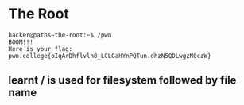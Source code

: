 # The Root
    hacker@paths~the-root:~$ /pwn
    BOOM!!!
    Here is your flag:
    pwn.college{oIqArDhflvlh8_LCLGaHYnPQTun.dhzN5QDLwgzN0czW}
    
## learnt / is used for filesystem followed by file name
